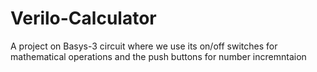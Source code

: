 # Verilo-Calculator
A project on Basys-3 circuit where we use its on/off switches for mathematical operations and the push buttons for number incremntaion
